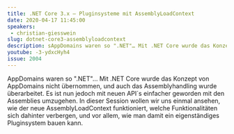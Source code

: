 ```yaml
---
title: .NET Core 3.x – Pluginsysteme mit AssemblyLoadContext
date: 2020-04-17 11:45:00
speakers:
 - christian-giesswein
slug: dotnet-core3-assemblyloadcontext
description: sAppDomains waren so ".NET"… Mit .NET Core wurde das Konzept von AppDomains nicht übernommen, und auch das Assemblyhandling wurde überarbeitet. 
youtube: -3-ydxcHyh4
issue: 2004
---
```

AppDomains waren so ".NET"… Mit .NET Core wurde das Konzept von AppDomains nicht übernommen, und auch das Assemblyhandling wurde überarbeitet. Es ist nun jedoch mit neuen API´s einfacher geworden mit den Assemblies umzugehen. In dieser Session wollen wir uns einmal ansehen, wie der neue AssemblyLoadContext funktioniert, welche Funktionalitäten sich dahinter verbergen, und vor allem, wie man damit ein eigenständiges Pluginsystem bauen kann.
